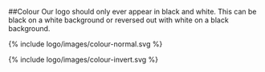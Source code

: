 ##Colour
Our logo should only ever appear in black and white. This can be black on a white background or reversed out with white on a black background.

{% include logo/images/colour-normal.svg %}

{% include logo/images/colour-invert.svg %}